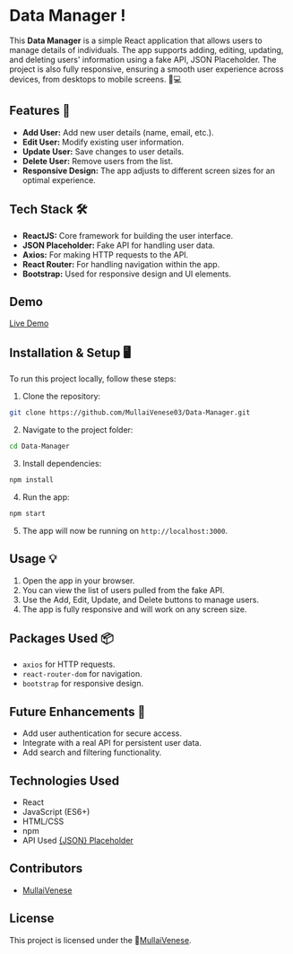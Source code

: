 # Data Manager !

This **Data Manager** is a simple React application that allows users to manage details of individuals. The app supports adding, editing, updating, and deleting users' information using a fake API, JSON Placeholder. The project is also fully responsive, ensuring a smooth user experience across devices, from desktops to mobile screens. 📱💻

## Features 🌟

- **Add User:** Add new user details (name, email, etc.).
- **Edit User:** Modify existing user information.
- **Update User:** Save changes to user details.
- **Delete User:** Remove users from the list.
- **Responsive Design:** The app adjusts to different screen sizes for an optimal experience.

## Tech Stack 🛠️

- **ReactJS:** Core framework for building the user interface.
- **JSON Placeholder:** Fake API for handling user data.
- **Axios:** For making HTTP requests to the API.
- **React Router:** For handling navigation within the app.
- **Bootstrap:** Used for responsive design and UI elements.

## Demo

[Live Demo](https://mullaivenese03.github.io/Data-Manager/)

## Installation & Setup 🖥️

To run this project locally, follow these steps:

1. Clone the repository:

```bash
git clone https://github.com/MullaiVenese03/Data-Manager.git
```

2. Navigate to the project folder:

```bash
cd Data-Manager
```

3. Install dependencies:

```bash
npm install
```
4. Run the app:

```bash
npm start
```

5. The app will now be running on `http://localhost:3000`.

## Usage 💡

1. Open the app in your browser.
2. You can view the list of users pulled from the fake API.
3. Use the Add, Edit, Update, and Delete buttons to manage users.
4. The app is fully responsive and will work on any screen size.

## Packages Used 📦

- `axios` for HTTP requests.
- `react-router-dom` for navigation.
- `bootstrap` for responsive design.

## Future Enhancements 🚀

- Add user authentication for secure access.
- Integrate with a real API for persistent user data.
- Add search and filtering functionality.

## Technologies Used

- React
- JavaScript (ES6+)
- HTML/CSS
- npm
- API Used [{JSON} Placeholder](https://jsonplaceholder.typicode.com/users)

## Contributors

- [MullaiVenese](https://github.com/MullaiVenese03/)

## License

This project is licensed under the 🤍[MullaiVenese](https://github.com/MullaiVenese03/).

